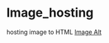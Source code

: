 # Image_hosting
hosting image to HTML
[Image Alt](https://raw.githubusercontent.com/saravana360/Image_hosting/0968fdab1549ec367570050a524eccb1f41cdab9/GCU_LOGO.jpg)
